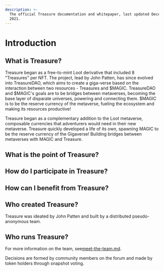 ```yaml
---
description: >-
  The official Treasure documentation and whitepaper, last updated December 8,
  2021.
---
```


# Introduction

## What is Treasure?

Treasure began as a free-to-mint Loot derivative that included 8 "Treasures" per NFT. The project, lead by John Patten, has since evolved into TreasureDAO, which aims to create a giga-verse based on the interaction between two resources - Treasures and $MAGIC. TreasureDAO and $MAGIC's goals are to be bridges between metaverses, becoming the base layer of disparate universes, powering and connecting them. $MAGIC is to be the reserve currency of the metaverse, fueling the ecosystem and making its resources productive!

Treasure began as a complementary addition to the Loot metaverse, composable currencies that adventurers would need in their new metaverse. Treasure quickly developed a life of its own, spawning MAGIC to be the reserve currency of the Gigaverse! Building bridges between metaverses with MAGIC and Treasure.

## What is the point of Treasure?

## How do I participate in Treasure?

## How can I benefit from Treasure?

## Who created Treasure?

Treasure was ideated by John Patten and built by a distributed pseudo-anonymous team.

## Who runs Treasure?

For more information on the team, see[meet-the-team.md](meet-the-team.md "mention").

Decisions are formed by community members on the forum and made by token holders through snapshot voting.&#x20;
